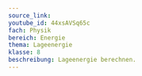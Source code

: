 ```yaml
---
source_link: 
youtube_id: 44xsAVSq65c
fach: Physik
bereich: Energie
thema: Lageenergie
klasse: 8
beschreibung: Lageenergie berechnen. 
---
```

